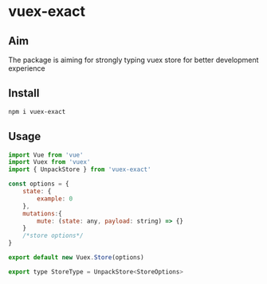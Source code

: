 # vuex-exact

## Aim

The package is aiming for strongly typing vuex store for better development experience

## Install

```powershell
npm i vuex-exact
```

## Usage

```JavaScript
import Vue from 'vue'
import Vuex from 'vuex'
import { UnpackStore } from 'vuex-exact'

const options = {
    state: {
        example: 0
    },
    mutations:{
        mute: (state: any, payload: string) => {}
    }
    /*store options*/
}

export default new Vuex.Store(options)

export type StoreType = UnpackStore<StoreOptions>
```